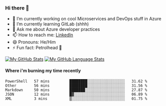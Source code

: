 ### Hi there 👋

- 🔭 I’m currently working on cool Microservices and DevOps stuff in Azure
- 🌱 I’m currently learning GitLab (shhh)
- 💬 Ask me about Azure developer practices
- 📫 How to reach me: [LinkedIn](https://www.linkedin.com/in/gordonbyers/)
- 😄 Pronouns: He/Him 
- ⚡ Fun fact: Petrolhead 🚙

[![My GitHub Stats](https://github-readme-stats.vercel.app/api/?username=gordonby&count_private=true&theme=tokyonight&showicons=true)]()
[![My GitHub Language Stats](https://github-readme-stats.vercel.app/api/top-langs/?username=gordonby&langs_count=5&theme=tokyonight)]()

#### Where i'm burning my time recently
<!--START_SECTION:waka-->
```text
PowerShell   57 mins         ████████░░░░░░░░░░░░░░░░░   31.62 % 
Other        56 mins         ████████░░░░░░░░░░░░░░░░░   31.56 % 
Markdown     50 mins         ███████░░░░░░░░░░░░░░░░░░   27.87 % 
JSON         12 mins         █▓░░░░░░░░░░░░░░░░░░░░░░░   06.89 % 
XML          3 mins          ▒░░░░░░░░░░░░░░░░░░░░░░░░   01.75 % 
```
<!--END_SECTION:waka-->
